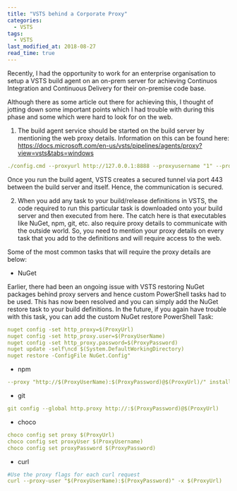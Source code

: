 ```yaml
---
title: "VSTS behind a Corporate Proxy"
categories:
  - VSTS
tags:
  - VSTS
last_modified_at: 2018-08-27
read_time: true
---
```


Recently, I had the opportunity to work for an enterprise organisation to setup a VSTS build agent on an on-prem server for achieving Continuos Integration and Continuous Delivery for their on-premise code base.

Although there as some article out there for achieving this, I thought of jotting down some important points which I had trouble with during this phase and some which were hard to look for on the web.

1. The build agent service should be started on the build server by mentioning the web proxy details. Information on this can be found here: https://docs.microsoft.com/en-us/vsts/pipelines/agents/proxy?view=vsts&tabs=windows

```yaml
./config.cmd --proxyurl http://127.0.0.1:8888 --proxyusername "1" --proxypassword "1"
```

Once you run the build agent, VSTS creates a secured tunnel via port 443 between the build server and itself. Hence, the communication is secured. 


2. When you add any task to your build/release definitions in VSTS, the code required to run this particular task is downloaded onto your build server and then executed from here. The catch here is that executables like NuGet, npm, git, etc. also require proxy details to communicate with the outside world. So, you need to mention your proxy details on every task that you add to the definitions and will require access to the web.

Some of the most common tasks that will require the proxy details are below:

* NuGet

Earlier, there had been an ongoing issue with VSTS restoring NuGet packages behind proxy servers and hence custom PowerShell tasks had to be used. This has now been resolved and you can simply add the NuGet restore task to your build definitions. In the future, if you again have trouble with this task, you can add the custom NuGet restore PowerShell Task:

```yaml
nuget config -set http_proxy=$(ProxyUrl)
nuget config -set http_proxy.user=$(ProxyUserName)
nuget config -set http_proxy.password=$(ProxyPassword)
nuget update -self\ncd $(System.DefaultWorkingDirectory)
nuget restore -ConfigFile NuGet.Config"
```

* npm

```yaml
--proxy "http://$(ProxyUserName):$(ProxyPassword)@$(ProxyUrl)/" install  -g npm@latest
```

* git

```yaml
git config --global http.proxy http://:$(ProxyPassword)@$(ProxyUrl)
```

* choco

```yaml
choco config set proxy $(ProxyUrl)
choco config set proxyUser $(ProxyUsername)
choco config set proxyPassword $(ProxyPassword)
```

* curl

```yaml
#Use the proxy flags for each curl request
curl --proxy-user "$(ProxyUserName):$(ProxyPassword)" -x $(ProxyUrl)
```